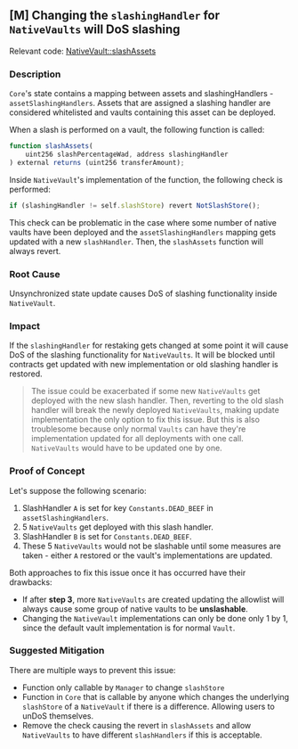 ## [M] Changing the `slashingHandler` for `NativeVaults` will DoS slashing

Relevant code: [NativeVault::slashAssets](repos/2024-07-karak/src/NativeVault.sol#L308)

### Description

`Core`'s state contains a mapping between assets and slashingHandlers - `assetSlashingHandlers`. Assets that are assigned a slashing handler are considered whitelisted and vaults containing this asset can be deployed.

When a slash is performed on a vault, the following function is called:

```js
function slashAssets(
	uint256 slashPercentageWad, address slashingHandler
) external returns (uint256 transferAmount);
```

Inside `NativeVault`'s implementation of the function, the following check is performed:

```js
if (slashingHandler != self.slashStore) revert NotSlashStore();
```

This check can be problematic in the case where some number of native vaults have been deployed and the `assetSlashingHandlers` mapping gets updated with a new `slashHandler`. Then, the `slashAssets` function will always revert.

### Root Cause

Unsynchronized state update causes DoS of slashing functionality inside `NativeVault`.

### Impact

If the `slashingHandler` for restaking gets changed at some point it will cause DoS of the slashing functionality for `NativeVaults`. It will be blocked until contracts get updated with new implementation or old slashing handler is restored.

> The issue could be exacerbated if some new `NativeVaults` get deployed with the new slash handler. Then, reverting to the old slash handler will break the newly deployed `NativeVaults`, making update implementation the only option to fix this issue. But this is also troublesome because only normal `Vaults` can have they're implementation updated for all deployments with one call. `NativeVaults` would have to be updated one by one.

### Proof of Concept

Let's suppose the following scenario:

1.  SlashHandler `A` is set for key `Constants.DEAD_BEEF` in `assetSlashingHandlers`.
2.  5 `NativeVaults` get deployed with this slash handler.
3.  SlashHandler `B` is set for `Constants.DEAD_BEEF`.
4.  These 5 `NativeVaults` would not be slashable until some measures are taken - either `A` restored or the vault's implementations are updated.

Both approaches to fix this issue once it has occurred have their drawbacks:

* If after **step 3**, more `NativeVaults` are created updating the allowlist will always cause some group of native vaults to be **unslashable**.
* Changing the `NativeVault` implementations can only be done only 1 by 1, since the default vault implementation is for normal `Vault`.

### Suggested Mitigation

There are multiple ways to prevent this issue:

* Function only callable by `Manager` to change `slashStore`
* Function in `Core` that is callable by anyone which changes the underlying `slashStore` of a `NativeVault` if there is a difference. Allowing users to unDoS themselves.
* Remove the check causing the revert in `slashAssets` and allow `NativeVaults` to have different `slashHandlers` if this is acceptable.